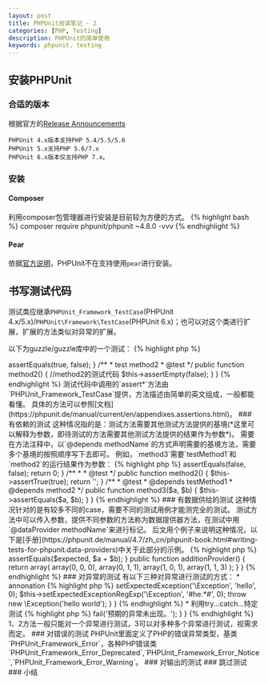 ```yaml
---
layout: post
title: PHPUnit阅读笔记 - 2
categories: [PHP, Testing]
description: PHPUnit的简单使用
keywords: phpunit, testing
---
```

## 安装PHPUnit

### 合适的版本

根据官方的[Release Announcements](https://github.com/sebastianbergmann/phpunit/wiki)

    PHPUnit 4.x版本支持PHP 5.4/5.5/5.6
    PHPUnit 5.x支持PHP 5.6/7.x
    PHPUnit 6.x版本仅支持PHP 7.x。

### 安装

#### Composer

利用composer包管理器进行安装是目前较为方便的方式。
{% highlight bash %}
composer require phpunit/phpunit ~4.8.0 -vvv
{% endhighlight %}

#### Pear

依据[官方说明](https://github.com/sebastianbergmann/phpunit/wiki/End-of-Life-for-PEAR-Installation-Method)，PHPUnit不在支持使用`pear`进行安装。

## 书写测试代码

测试类应继承`PHPUnit_Framework_TestCase`(PHPUnit 4.x/5.x)/`PHPUnit\Framework\TestCase`(PHPUnit 6.x)；也可以对这个类进行扩展，扩展的方法类似对异常的扩展。

以下为guzzle/guzzle库中的一个测试：
{% highlight php %}
<?php
namespace GuzzleHttp\Tests\Event;
//use ...;
class ConnectExceptionTest extends \PHPUnit_Framework_TestCase
{
    public function testHasNoResponse()
    {
        //...测试代码
    }
}
{% endhighlight %}

### 简单的测试

测试类一般按照`*Test`的方式命名，`*`一般为要测试的类名。

测试方法一般都以`test*`的方式命名，`*`一般为要测试的类中的方法名；也可以在方法注释中加入`@test`注解标记为测试方法。

下列两种书写方法均为测试方法：
{% highlight php %}
<?php
class FooTest extends PHPUnit_Framework_TestCase
{
    public function testMethod1()
    {
        //method1的测试代码
        $this->assertEquals(true, false);
    }
    /**
     * test method2
     * @test
     */
    public function method2()
    {
        //method2的测试代码
        $this->assertEmpty(false);
    }
}
{% endhighlight %}

测试代码中调用的`assert*`方法由`PHPUnit_Framework_TestCase`提供，方法描述由简单的英文组成，一般都能看懂。

具体的方法可以参照[文档](https://phpunit.de/manual/current/en/appendixes.assertions.html)。

### 有依赖的测试

这种情况指的是：测试方法需要其他测试方法提供的基境(*这里可以解释为参数，即待测试的方法需要其他测试方法提供的结果作为参数*)。

需要在方法注释中，以`@depends methodName`的方式声明需要的基境方法，需要多个基境的按照顺序写下去即可。

例如，`method3`需要`testMethod1`和`method2`的运行结果作为参数：

{% highlight php %}
<?php
namespace Foo;

use PHPUnit_Framework_TestCase;

class FooTest extends PHPUnit_Framework_TestCase
{

    public function testMethod1()
    {
        $this->assertEquals(false, false);
        return 0;
    }

    /**
     * 
     * @test
     */
    public function method2()
    {
        $this->assertTrue(true);
        return '';
    }

    /**
     * @test
     * @depends testMethod1
     * @depends method2
     */
    public function method3($a, $b)
    {
        $this->assertEquals($a, $b);
    }

}
{% endhighlight %}

### 有数据供给的测试

这种情况针对的是有较多不同的case，需要不同的测试用例才能测完全的测试。

测试方法中可以传入参数，提供不同参数的方法称为数据提供器方法，在测试中用`@dataProvider methodName`来进行标记。

后文用个例子来说明这种情况，以下是[手册](https://phpunit.de/manual/4.7/zh_cn/phpunit-book.html#writing-tests-for-phpunit.data-providers)中关于此部分的示例。

{% highlight php %}
<?php
class DataTest extends PHPUnit_Framework_TestCase
{
    /**
     * @dataProvider additionProvider
     */
    public function testAdd($a, $b, $expected)
    {
        $this->assertEquals($expected, $a + $b);
    }

    public function additionProvider()
    {
        return array(
          array(0, 0, 0),
          array(0, 1, 1),
          array(1, 0, 1),
          array(1, 1, 3)
        );
    }
}
{% endhighlight %}

### 对异常的测试

有以下三种对异常进行测试的方式：

* annonation

{% highlight php %}
<?php
class DataTest extends PHPUnit_Framework_TestCase
{
    /**
     * @expectedException \Exception
     * @expectedExceptionCode 0
     * @expectedExceptionMessage hello
     * @expectedExceptionMessageRegExp #^he.*#
     */
    public function testCatchExceptionAnnotation()
    {
        throw new \Exception('hello world');
    }
}
{% endhighlight %}

* 调用setException系列方法

{% highlight php %}
<?php
class DataTest extends PHPUnit_Framework_TestCase
{
    public function testCacheExceptionFunction() {
        $this->setExpectedException('\Exception', 'hello', 0);
        $this->setExpectedExceptionRegExp('\Exception', '#he.*#', 0);
        throw new \Exception('hello world');
    }
}
{% endhighlight %}

* 利用try...catch...特定测试

{% highlight php %}
<?php
class ExceptionTest extends PHPUnit_Framework_TestCase {
    public function testException() {
        try {
            // ... 预期会引发异常的代码 ...
        }

        catch (InvalidArgumentException $expected) {
            return;
        }

        $this->fail('预期的异常未出现。');
    }
}
{% endhighlight %}

1、2方法一般只能对一个异常进行测试，3可以对多种多个异常进行测试，视需求而定。

### 对错误的测试

PHPUnit里面定义了PHP的错误异常类型，基类`PHPUnit_Framework_Error`，各种PHP错误类`PHPUnit_Framework_Error_Deprecated`,`PHPUnit_Framework_Error_Notice`,`PHPUnit_Framework_Error_Warning`。

### 对输出的测试



### 跳过测试

### 小结
